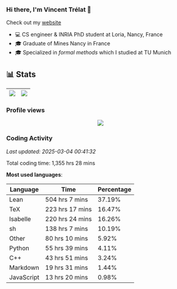 ### Hi there, I'm Vincent Trélat 👋

Check out my [website](https://vtrelat.github.io)

-   💻 CS engineer & INRIA PhD student at Loria, Nancy, France
-   🎓 Graduate of Mines Nancy in France
-   🎓 Specialized in _formal methods_ which I studied at TU Munich

## 📊 **Stats**

| <img align="center" src="https://readme-stats.clckblog.space/api?username=VTrelat&show_icons=true&include_all_commits=true&theme=tokyonight&hide_border=true" /> | <img align="center" src="https://readme-stats.clckblog.space/api/top-langs/?username=VTrelat&layout=compact&theme=tokyonight&hide_border=true" /> |
| ---------------------------------------------------------------------------------------------------------------------------------------------------------------- | ------------------------------------------------------------------------------------------------------------------------------------------------- |

### Profile views

<p align="center">
 <img src="https://profile-counter.glitch.me/VTrelat/count.svg" />
</p>

<!--automations-->
### Coding Activity
_Last updated: 2025-03-04 00:41:32_

Total coding time: 1,355 hrs 28 mins

**Most used languages**:

| Language | Time | Percentage |
| ------------- | ------------- | ------------- |
| Lean | 504 hrs 7 mins | 37.19% |
| TeX | 223 hrs 17 mins | 16.47% |
| Isabelle | 220 hrs 24 mins | 16.26% |
| sh | 138 hrs 7 mins | 10.19% |
| Other | 80 hrs 10 mins | 5.92% |
| Python | 55 hrs 39 mins | 4.11% |
| C++ | 43 hrs 51 mins | 3.24% |
| Markdown | 19 hrs 31 mins | 1.44% |
| JavaScript | 13 hrs 20 mins | 0.98% |

